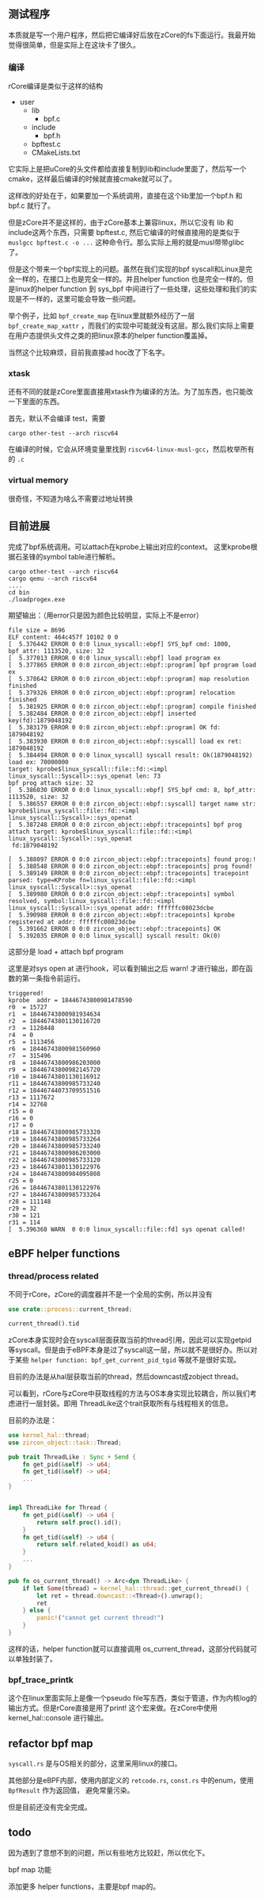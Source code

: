 ## 测试程序

本质就是写一个用户程序，然后把它编译好后放在zCore的fs下面运行。我最开始觉得很简单，但是实际上在这块卡了很久。

### 编译

rCore编译是类似于这样的结构

- user
  - lib
    - bpf.c
  - include
    - bpf.h
  - bpftest.c
  - CMakeLists.txt

它实际上是把uCore的头文件都给直接复制到lib和include里面了，然后写一个cmake，这样最后编译的时候就直接cmake就可以了。

这样改的好处在于，如果要加一个系统调用，直接在这个lib里加一个bpf.h 和 bpf.c 就行了。

但是zCore并不是这样的，由于zCore基本上兼容linux，所以它没有 lib 和 include这两个东西，只需要 bpftest.c, 然后它编译的时候直接用的是类似于 `muslgcc bpftest.c -o ...` 这种命令行。那么实际上用的就是musl带带glibc了。

但是这个带来一个bpf实现上的问题。虽然在我们实现的bpf syscall和Linux是完全一样的，在接口上也是完全一样的。并且helper function 也是完全一样的。但是linux的helper function 到 sys_bpf 中间进行了一些处理，这些处理和我们的实现是不一样的，这里可能会导致一些问题。

举个例子，比如 `bpf_create_map` 在linux里就额外经历了一层 `bpf_create_map_xattr` ，而我们的实现中可能就没有这层。那么我们实际上需要在用户态提供头文件之类的把linux原本的helper function覆盖掉。

当然这个比较麻烦，目前我直接ad hoc改了下名字。

### xtask

还有不同的就是zCore里面直接用xtask作为编译的方法。为了加东西，也只能改一下里面的东西。

首先，默认不会编译 test，需要 

`cargo other-test --arch riscv64` 

在编译的时候，它会从环境变量里找到 `riscv64-linux-musl-gcc`，然后枚举所有的 `.c` 

### virtual memory

很奇怪，不知道为啥么不需要过地址转换

## 目前进展

完成了bpf系统调用。可以attach在kprobe上输出对应的context。 这里kprobe根据石圣锋的symbol table进行解析。

```shell
cargo other-test --arch riscv64
cargo qemu --arch riscv64
....
cd bin
./loadprogex.exe
```

期望输出：（用error只是因为颜色比较明显，实际上不是error）

```
file size = 8696
ELF content: 464c457f 10102 0 0
[  5.376442 ERROR 0 0:0 linux_syscall::ebpf] SYS_bpf cmd: 1000, bpf_attr: 1113520, size: 32
[  5.377013 ERROR 0 0:0 linux_syscall::ebpf] load program ex
[  5.377865 ERROR 0 0:0 zircon_object::ebpf::program] bpf program load ex
[  5.378642 ERROR 0 0:0 zircon_object::ebpf::program] map resolution finished
[  5.379326 ERROR 0 0:0 zircon_object::ebpf::program] relocation finished
[  5.381925 ERROR 0 0:0 zircon_object::ebpf::program] compile finished
[  5.382484 ERROR 0 0:0 zircon_object::ebpf] inserted key(fd):1879048192
[  5.383179 ERROR 0 0:0 zircon_object::ebpf::program] OK fd: 1879048192
[  5.383930 ERROR 0 0:0 zircon_object::ebpf::syscall] load ex ret: 1879048192
[  5.384494 ERROR 0 0:0 linux_syscall] syscall result: Ok(1879048192)
load ex: 70000000
target: kprobe$linux_syscall::file::fd::<impl linux_syscall::Syscall>::sys_openat len: 73
bpf prog attach size: 32
[  5.386030 ERROR 0 0:0 linux_syscall::ebpf] SYS_bpf cmd: 8, bpf_attr: 1113520, size: 32
[  5.386557 ERROR 0 0:0 zircon_object::ebpf::syscall] target name str: kprobe$linux_syscall::file::fd::<impl linux_syscall::Syscall>::sys_openat
[  5.387248 ERROR 0 0:0 zircon_object::ebpf::tracepoints] bpf prog attach target: kprobe$linux_syscall::file::fd::<impl linux_syscall::Syscall>::sys_openat 
 fd:1879048192

[  5.388097 ERROR 0 0:0 zircon_object::ebpf::tracepoints] found prog:!
[  5.388548 ERROR 0 0:0 zircon_object::ebpf::tracepoints] prog found!
[  5.389149 ERROR 0 0:0 zircon_object::ebpf::tracepoints] tracepoint parsed: type=KProbe fn=linux_syscall::file::fd::<impl linux_syscall::Syscall>::sys_openat
[  5.389980 ERROR 0 0:0 zircon_object::ebpf::tracepoints] symbol resolved, symbol:linux_syscall::file::fd::<impl linux_syscall::Syscall>::sys_openat addr: ffffffc08023dcbe
[  5.390988 ERROR 0 0:0 zircon_object::ebpf::tracepoints] kprobe registered at addr: ffffffc08023dcbe
[  5.391662 ERROR 0 0:0 zircon_object::ebpf::tracepoints] OK
[  5.392035 ERROR 0 0:0 linux_syscall] syscall result: Ok(0)
```

这部分是 load + attach bpf program

这里是对sys open at 进行hook，可以看到输出之后 warn! 才进行输出，即在函数的第一条指令前运行。

```
triggered!
kprobe  addr = 18446743800981478590
r0  = 15727
r1  = 18446743800981934634
r2  = 18446743801130116720
r3  = 1128448
r4  = 0
r5  = 1113456
r6  = 18446743800981560960
r7  = 315496
r8  = 18446743800986203000
r9  = 18446743800982145720
r10 = 18446743801130116912
r11 = 18446743800985733240
r12 = 18446744073709551516
r13 = 1117672
r14 = 32768
r15 = 0
r16 = 0
r17 = 0
r18 = 18446743800985733320
r19 = 18446743800985733264
r20 = 18446743800985733240
r21 = 18446743800986203000
r22 = 18446743800985733120
r23 = 18446743801130122976
r24 = 18446743800984095808
r25 = 0
r26 = 18446743801130122976
r27 = 18446743800985733264
r28 = 111148
r29 = 32
r30 = 121
r31 = 114
[  5.396368 WARN  0 0:0 linux_syscall::file::fd] sys openat called!
```



## eBPF helper functions

### thread/process related

不同于rCore，zCore的调度器并不是一个全局的实例，所以并没有

```rust
use crate::process::current_thread;

current_thread().tid 
```

zCore本身实现时会在syscall层面获取当前的thread引用，因此可以实现getpid等syscall。但是由于eBPF本身是过了syscall这一层，所以就不是很好办。所以对于某些	`helper function: bpf_get_current_pid_tgid` 等就不是很好实现。

目前的办法是从hal层获取当前的thread，然后downcast成zobject thread。

可以看到，rCore与zCore中获取线程的方法与OS本身实现比较耦合，所以我们考虑进行一层封装。即用 ThreadLike这个trait获取所有与线程相关的信息。

目前的办法是：

```rust
use kernel_hal::thread;
use zircon_object::task::Thread;

pub trait ThreadLike : Sync + Send {
    fn get_pid(&self) -> u64;
    fn get_tid(&self) -> u64;
    ...
}


impl ThreadLike for Thread {
    fn get_pid(&self) -> u64 {
        return self.proc().id();
    }
    fn get_tid(&self) -> u64 {
        return self.related_koid() as u64;
    }
    ...
}

pub fn os_current_thread() -> Arc<dyn ThreadLike> {
    if let Some(thread) = kernel_hal::thread::get_current_thread() {
        let ret = thread.downcast::<Thread>().unwrap();
        ret
    } else {
        panic!("cannot get current thread!")
    }
}
```

这样的话，helper function就可以直接调用 os_current_thread，这部分代码就可以单独封装了。

### bpf_trace_printk

这个在linux里面实际上是像一个pseudo file写东西，类似于管道，作为内核log的输出方式。但是rCore直接是用了print! 这个宏来做。在zCore中使用 kernel_hal::console 进行输出。

## refactor bpf map

`syscall.rs` 是与OS相关的部分，这里采用linux的接口。

其他部分是eBPF内部，使用内部定义的 `retcode.rs`, `const.rs` 中的enum，使用 `BpfResult` 作为返回值， 避免常量污染。

但是目前还没有完全完成。

## todo

因为遇到了意想不到的问题，所以有些地方比较赶，所以优化下。

bpf map 功能

添加更多 helper functions，主要是bpf map的。

